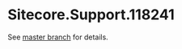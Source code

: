 # Sitecore.Support.118241

See [master branch](https://github.com/sitecoresupport/Sitecore.Support.118241) for details.